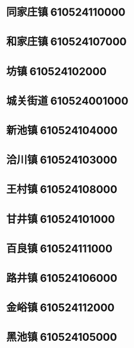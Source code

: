 # 同家庄镇 610524110000
# 和家庄镇 610524107000
# 坊镇 610524102000
# 城关街道 610524001000
# 新池镇 610524104000
# 洽川镇 610524103000
# 王村镇 610524108000
# 甘井镇 610524101000
# 百良镇 610524111000
# 路井镇 610524106000
# 金峪镇 610524112000
# 黑池镇 610524105000
